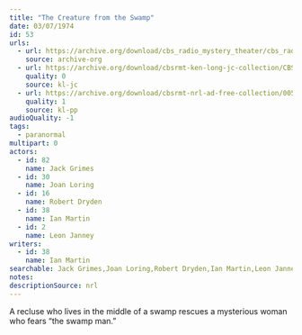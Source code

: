 ```yaml
---
title: "The Creature from the Swamp"
date: 03/07/1974
id: 53
urls: 
  - url: https://archive.org/download/cbs_radio_mystery_theater/cbs_radio_mystery_theater-0051-0100.zip/cbs_radio_mystery_theater-0051-0100%2Fcbsrmt_0053_the_creature_from_the_swamp.mp3
    source: archive-org
  - url: https://archive.org/download/cbsrmt-ken-long-jc-collection/CBSRMT - 740307 0052 The Creature From The Swamp_jc.mp3
    quality: 0
    source: kl-jc
  - url: https://archive.org/download/cbsrmt-nrl-ad-free-collection/0053%20CBSRMT_pp%20-%20740309%200053%20The%20Creature%20from%20the%20Swamp%20(no%20ads).mp3
    quality: 1
    source: kl-pp
audioQuality: -1
tags: 
  - paranormal
multipart: 0
actors:  
  - id: 82
    name: Jack Grimes  
  - id: 30
    name: Joan Loring  
  - id: 16
    name: Robert Dryden  
  - id: 38
    name: Ian Martin  
  - id: 2
    name: Leon Janney
writers:  
  - id: 38
    name: Ian Martin
searchable: Jack Grimes,Joan Loring,Robert Dryden,Ian Martin,Leon Janney Ian Martin
notes: 
descriptionSource: nrl
---
```

A recluse who lives in the middle of a swamp rescues a mysterious woman who fears “the swamp man.”